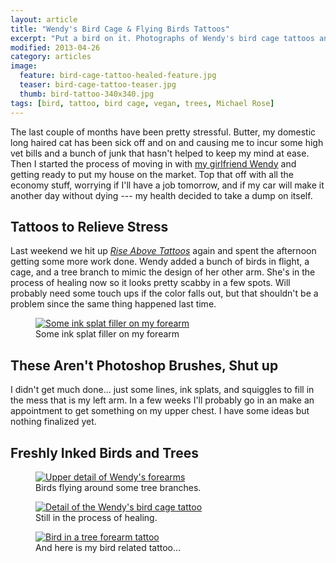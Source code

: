 ```yaml
---
layout: article
title: "Wendy's Bird Cage & Flying Birds Tattoos"
excerpt: "Put a bird on it. Photographs of Wendy's bird cage tattoos and some ink splat trees on my arms."
modified: 2013-04-26
category: articles
image: 
  feature: bird-cage-tattoo-healed-feature.jpg
  teaser: bird-cage-tattoo-teaser.jpg
  thumb: bird-tattoo-340x340.jpg
tags: [bird, tattoo, bird cage, vegan, trees, Michael Rose]
---
```


The last couple of months have been pretty stressful. Butter, my domestic long haired cat has been sick off and on and causing me to incur some high vet bills and a bunch of junk that hasn't helped to keep my mind at ease. Then I started the process of moving in with [my girlfriend Wendy](http://2littlerosebuds.com/) and getting ready to put my house on the market. Top that off with all the economy stuff, worrying if I'll have a job tomorrow, and if my car will make it another day without dying --- my health decided to take a dump on itself.

## Tattoos to Relieve Stress

Last weekend we hit up [*Rise Above Tattoos*](http://myspace.com/riseabovetattoo) again and spent the afternoon getting some more work done. Wendy added a bunch of birds in flight, a cage, and a tree branch to mimic the design of her other arm. She's in the process of healing now so it looks pretty scabby in a few spots. Will probably need some touch ups if the color falls out, but that shouldn't be a problem since the same thing happened last time.

<figure>
    <a href="http://www.flickr.com/photos/michael_knows/sets/72157605004332974/" title="Flickr photoset of my all my tattoos" target="_blank"><img src="{{ site.url }}/images/hair-pull-heart-tattoo-m.jpg" alt="Some ink splat filler on my forearm" /></a>
    <figcaption>Some ink splat filler on my forearm</figcaption>
</figure>

## These Aren't Photoshop Brushes, Shut up

I didn't get much done… just some lines, ink splats, and squiggles to fill in the mess that is my left arm. In a few weeks I'll probably go in an make an appointment to get something on my upper chest. I have some ideas but nothing finalized yet.

## Freshly Inked Birds and Trees

<figure>        
    <a title="Vegan tattoo and birds flying around some tree branches" href="{{ site.url }}/images/bird-cage-tattoo-upper.jpg"><img src="{{ site.url }}/images/bird-cage-tattoo-upper.jpg" alt="Upper detail of Wendy's forearms" /></a>
    <figcaption>Birds flying around some tree branches.</figcaption>
</figure>

<figure>    
    <a title="Birds breaking free, a key, and a lock." href="{{ site.url }}/images/bird-cage-tattoo-lower.jpg"><img src="{{ site.url }}/images/bird-cage-tattoo-lower.jpg" alt="Detail of the Wendy's bird cage tattoo" /></a>
    <figcaption>Still in the process of healing.</figcaption>
</figure>

<figure>
    <a title="Michael's bird in a tree forearm tattoo" href="{{ site.url }}/images/bird-in-tree-forearm-tattoo-l.jpg"><img src="{{ site.url }}/images/bird-in-tree-forearm-tattoo-s.jpg" alt="Bird in a tree forearm tattoo" /></a>
    <figcaption>And here is my bird related tattoo&#8230;</figcaption>
</figure>